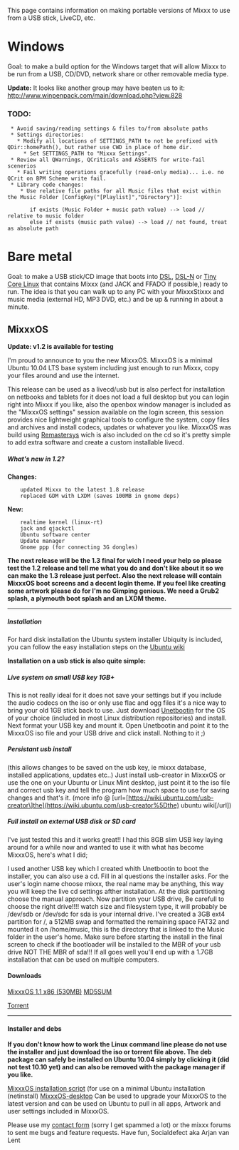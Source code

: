 This page contains information on making portable versions of Mixxx to
use from a USB stick, LiveCD, etc.

# Windows

Goal: to make a build option for the Windows target that will allow
Mixxx to be run from a USB, CD/DVD, network share or other removable
media type.

**Update:** It looks like another group may have beaten us to it:
<http://www.winpenpack.com/main/download.php?view.828>

### TODO:

``` 
 * Avoid saving/reading settings & files to/from absolute paths
 * Settings directories:
   * Modify all locations of SETTINGS_PATH to not be prefixed with QDir::homePath(), but rather use CWD in place of home dir.   
     * Set SETTINGS_PATH to "Mixxx Settings".
 * Review all QWarnings, QCriticals and ASSERTS for write-fail scenerios
   * Fail writing operations gracefully (read-only media)... i.e. no QCrit on BPM Scheme write fail.
 * Library code changes:
    * Use relative file paths for all Music files that exist within the Music Folder [ConfigKey("[Playlist]","Directory")]:
```

``` 
       if exists (Music Folder + music path value) --> load // relative to music folder
       else if exists (music path value) --> load // not found, treat as absolute path 
```

# Bare metal

Goal: to make a USB stick/CD image that boots into
[DSL](http://www.damnsmalllinux.org/),
[DSL-N](http://www.damnsmalllinux.org/dsl-n/) or [Tiny Core
Linux](http://tinycorelinux.com/) that contains Mixxx (and JACK and
FFADO if possible,) ready to run. The idea is that you can walk up to
any PC with your MixxxStixxx and music media (external HD, MP3 DVD,
etc.) and be up & running in about a minute.

## MixxxOS

**Update: v1.2 is available for testing**

I'm proud to announce to you the new MixxxOS. MixxxOS is a minimal
Ubuntu 10.04 LTS base system including just enough to run Mixxx, copy
your files around and use the internet.

This release can be used as a livecd/usb but is also perfect for
installation on netbooks and tablets for it does not load a full desktop
but you can login right into Mixxx if you like, also the openbox window
manager is included as the "MixxxOS settings" session available on the
login screen, this session provides nice lightweight graphical tools to
configure the system, copy files and archives and install codecs,
updates or whatever you like. MixxxOS was build using
[Remastersys](http://www.geekconnection.org/remastersys/) wich is also
included on the cd so it's pretty simple to add extra software and
create a custom installable livecd.

##### What's new in 1.2?

**Changes:**

``` 
    updated Mixxx to the latest 1.8 release
    replaced GDM with LXDM (saves 100MB in gnome deps)
```

**New:**

``` 
    realtime kernel (linux-rt)
    jack and qjackctl
    Ubuntu software center
    Update manager
    Gnome ppp (for connecting 3G dongles)
```

**The next release will be the 1.3 final for wich I need your help so
please test the 1.2 release and tell me what you do and don't like about
it so we can make the 1.3 release just perfect. Also the next release
will contain MixxxOS boot screens and a decent login theme. If you feel
like creating some artwork please do for I'm no Gimping genious. We need
a Grub2 splash, a plymouth boot splash and an LXDM theme.**

-----

##### Installation

For hard disk installation the Ubuntu system installer Ubiquity is
included, you can follow the easy installation steps on the [Ubuntu
wiki](https://help.ubuntu.com/community/GraphicalInstall)

**Installation on a usb stick is also quite simple:**

##### Live system on small USB key 1GB+

This is not really ideal for it does not save your settings but if you
include the audio codecs on the iso or only use flac and ogg files it's
a nice way to bring your old 1GB stick back to use. Just download
[Unetbootin](http://unetbootin.sourceforge.net) for the OS of your
choice (included in most Linux distribution repositories) and install.
Next format your USB key and mount it. Open Unetbootin and point it to
the MixxxOS iso file and your USB drive and click install. Nothing to it
;)

##### Persistant usb install

(this allows changes to be saved on the usb key, ie mixxx database,
installed applications, updates etc..) Just install usb-creator in
MixxxOS or use the one on your Ubuntu or Linux Mint desktop, just point
it to the iso file and correct usb key and tell the program how much
space to use for saving changes and that's it. (more info @
\[url=[https://wiki.ubuntu.com/usb-creator\]the](https://wiki.ubuntu.com/usb-creator%5Dthe)
ubuntu wiki\[/url\])

##### Full install on external USB disk or SD card

I've just tested this and it works great\!\! I had this 8GB slim USB key
laying around for a while now and wanted to use it with what has become
MixxxOS, here's what I did;

I used another USB key which I created whith Unetbootin to boot the
installer, you can also use a cd. Fill in al questions the installer
asks. For the user's login name choose mixxx, the real name may be
anything, this way you will keep the live cd settings afther
installation. At the disk partitioning choose the manual approach. Now
partition your USB drive, Be carefull to choose the right drive\!\!\!\!
watch size and filesystem type, it will probably be /dev/sdb or /dev/sdc
for sda is your internal drive. I've created a 3GB ext4 partition for /,
a 512MB swap and formatted the remaining space FAT32 and mounted it on
/home/music, this is the directory that is linked to the Music folder in
the user's home. Make sure before starting the install in the final
screen to check if the bootloader will be installed to the MBR of your
usb drive NOT THE MBR of sda\!\!\! If all goes well you'll end up with a
1.7GB installation that can be used on multiple computers.

#### Downloads

[MixxxOS 1.1 x86
(530MB)](https://spideroak.com/share/JVUXQ6DYJ5JQ/MixxxOS/media/workspace/mixxxOS/MixxxOS-1.2/iso/MixxxOS-1.2.iso)
[MD5SUM](https://spideroak.com/share/JVUXQ6DYJ5JQ/MixxxOS/media/workspace/mixxxOS/MixxxOS-1.2/iso/MixxxOS-1.2.iso.md5)

[Torrent](http://linuxtracker.org/index.php?page=torrent-details&id=5f2ced88cda90a7ae6d0acc4628160446462f4ec)

-----

#### Installer and debs

**If you don't know how to work the Linux command line please do not use
the installer and just download the iso or torrent file above. The deb
package can safely be installed on Ubuntu 10.04 simply by clicking it
(did not test 10.10 yet) and can also be removed with the package
manager if you like.**

[MixxxOS installation
script](https://spideroak.com/share/JVUXQ6DYJ5JQ/MixxxOS/media/workspace/mixxxOS/MixxxOS-1.2/installer/MixxxOS-installer.sh)
(for use on a minimal Ubuntu installation (netinstall)
[MixxxOS-desktop](https://spideroak.com/share/JVUXQ6DYJ5JQ/MixxxOS/media/workspace/mixxxOS/MixxxOS-1.2/packages/MixxxOS-desktop-1.2-lucid.deb)
Can be used to upgrade your MixxxOS to the latest version and can be
used on Ubuntu to pull in all apps, Artwork and user settings included
in MixxxOS.

Please use my [contact form](http://socialdefect.nl/contact/) (sorry I
get spammed a lot) or the mixxx forums to sent me bugs and feature
requests. Have fun, Socialdefect aka Arjan van Lent

